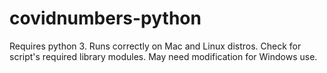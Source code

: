 # covidnumbers-python
Requires python 3.
Runs correctly on Mac and Linux distros.
Check for script's required library modules.
May need modification for Windows use.
